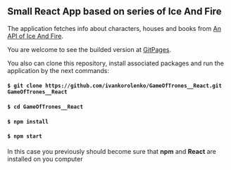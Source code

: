 ## Small React App based on series of Ice And Fire

The application fetches info about characters, houses and books from [An API of Ice And Fire](https://www.anapioficeandfire.com/).

You are welcome to see the builded version at [GitPages](https://ivankorolenko.github.io/GameOfTrones__React/).

You also can clone this repository, install associated packages and run the application by the next commands:

#### `$ git clone https://github.com/ivankorolenko/GameOfTrones__React.git GameOfTrones__React`
#### `$ cd GameOfTrones__React`
#### `$ npm install`
#### `$ npm start`

In this case you previously should become sure that <b>npm</b> and <b>React</b> are installed on you computer